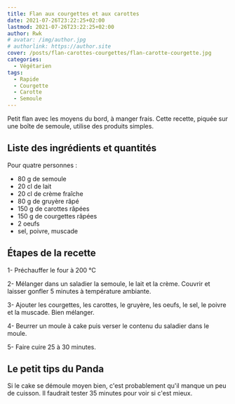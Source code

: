 ```yaml
---
title: Flan aux courgettes et aux carottes
date: 2021-07-26T23:22:25+02:00
lastmod: 2021-07-26T23:22:25+02:00
author: Rwk
# avatar: /img/author.jpg
# authorlink: https://author.site
cover: /posts/flan-carottes-courgettes/flan-carotte-courgette.jpg
categories:
  - Végétarien
tags:
  - Rapide
  - Courgette
  - Carotte
  - Semoule
---
```


Petit flan avec les moyens du bord, à manger frais.
Cette recette, piquée sur une boîte de semoule, utilise des produits simples.

<!--more-->

## Liste des ingrédients et quantités

Pour quatre personnes :
- 80 g de semoule
- 20 cl de lait
- 20 cl de crème fraîche
- 80 g de gruyère râpé
- 150 g de carottes râpées
- 150 g de courgettes râpées
- 2 oeufs
- sel, poivre, muscade

## Étapes de la recette

1- Préchauffer le four à 200 °C

2- Mélanger dans un saladier la semoule, le lait et la crème. Couvrir et laisser gonfler 5 minutes à température ambiante.

3- Ajouter les courgettes, les carottes, le gruyère, les oeufs, le sel, le poivre et la muscade. Bien mélanger.

4- Beurrer un moule à cake puis verser le contenu du saladier dans le moule.

5- Faire cuire 25 à 30 minutes.

## Le petit tips du Panda

Si le cake se démoule moyen bien, c'est probablement qu'il manque un peu de cuisson. Il faudrait tester 35 minutes pour voir si c'est mieux.

